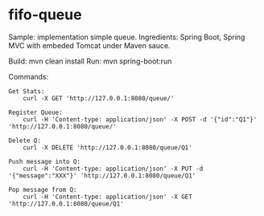 fifo-queue
==========

Sample: implementation simple queue. Ingredients: Spring Boot, Spring MVC with embeded Tomcat under Maven sauce.

Build:
    mvn clean install
Run:
    mvn spring-boot:run


Commands:

	Get Stats:
		curl -X GET 'http://127.0.0.1:8080/queue/'

	Register Queue:
		curl -H 'Content-type: application/json' -X POST -d '{"id":"Q1"}' 'http://127.0.0.1:8080/queue/'
	
	Delete Q:
		curl -X DELETE 'http://127.0.0.1:8080/queue/Q1'

	Push message into Q:
		curl -H 'Content-type: application/json' -X PUT -d '{"message":"XXX"}' 'http://127.0.0.1:8080/queue/Q1'

	Pop message from Q:
		curl -H 'Content-type: application/json' -X GET 'http://127.0.0.1:8080/queue/Q1'


